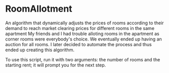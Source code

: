 # RoomAllotment
An algorithm that dynamically adjusts the prices of rooms according to their demand to reach market clearing prices for different rooms in the same apartment
My friends and I had trouble alloting rooms in the apartment as corner rooms were everybody's choice. We eventually ended up having an auction for all rooms. I later decided to automate the process and thus ended up creating this algorithm.

To use this script, run it with two arguments: the number of rooms and the starting rent; it will prompt you for the next step.
